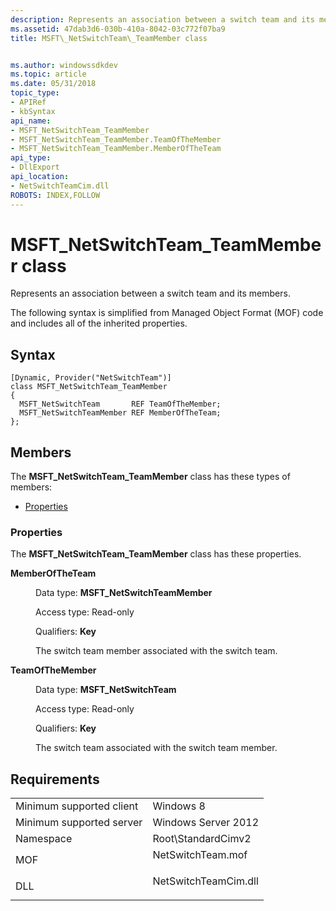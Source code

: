 ```yaml
---
description: Represents an association between a switch team and its members.
ms.assetid: 47dab3d6-030b-410a-8042-03c772f07ba9
title: MSFT\_NetSwitchTeam\_TeamMember class


ms.author: windowssdkdev
ms.topic: article
ms.date: 05/31/2018
topic_type: 
- APIRef
- kbSyntax
api_name: 
- MSFT_NetSwitchTeam_TeamMember
- MSFT_NetSwitchTeam_TeamMember.TeamOfTheMember
- MSFT_NetSwitchTeam_TeamMember.MemberOfTheTeam
api_type: 
- DllExport
api_location: 
- NetSwitchTeamCim.dll
ROBOTS: INDEX,FOLLOW
---
```


# MSFT\_NetSwitchTeam\_TeamMember class

Represents an association between a switch team and its members.

The following syntax is simplified from Managed Object Format (MOF) code and includes all of the inherited properties.

## Syntax

``` syntax
[Dynamic, Provider("NetSwitchTeam")]
class MSFT_NetSwitchTeam_TeamMember
{
  MSFT_NetSwitchTeam       REF TeamOfTheMember;
  MSFT_NetSwitchTeamMember REF MemberOfTheTeam;
};
```

## Members

The **MSFT\_NetSwitchTeam\_TeamMember** class has these types of members:

-   [Properties](#properties)

### Properties

The **MSFT\_NetSwitchTeam\_TeamMember** class has these properties.

<dl> <dt>

**MemberOfTheTeam**
</dt> <dd> <dl> <dt>

Data type: **MSFT\_NetSwitchTeamMember**
</dt> <dt>

Access type: Read-only
</dt> <dt>

Qualifiers: **Key**
</dt> </dl>

The switch team member associated with the switch team.

</dd> <dt>

**TeamOfTheMember**
</dt> <dd> <dl> <dt>

Data type: **MSFT\_NetSwitchTeam**
</dt> <dt>

Access type: Read-only
</dt> <dt>

Qualifiers: **Key**
</dt> </dl>

The switch team associated with the switch team member.

</dd> </dl>

## Requirements



|                                     |                                                                                                 |
|-------------------------------------|-------------------------------------------------------------------------------------------------|
| Minimum supported client<br/> | Windows 8<br/>                                                                            |
| Minimum supported server<br/> | Windows Server 2012<br/>                                                                  |
| Namespace<br/>                | Root\\StandardCimv2<br/>                                                                  |
| MOF<br/>                      | <dl> <dt>NetSwitchTeam.mof</dt> </dl>    |
| DLL<br/>                      | <dl> <dt>NetSwitchTeamCim.dll</dt> </dl> |



 

 




